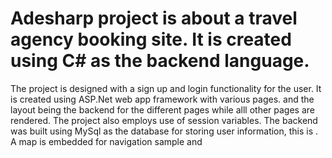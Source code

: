 # Adesharp project is about a travel agency booking site. It is created using C# as the backend language.
The project is designed with a sign up and login functionality for the user.
It is created using ASP.Net web app framework with various pages. and the layout being the backend for the different pages while alll other pages are rendered.
The project also employs use of session variables.
The backend was built using MySql as the database for storing user information, this is . 
A map is embedded for navigation sample and 
